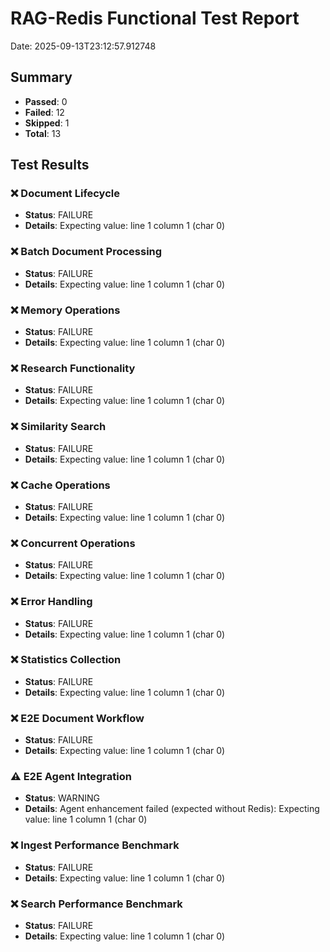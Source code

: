 # RAG-Redis Functional Test Report

Date: 2025-09-13T23:12:57.912748

## Summary

- **Passed**: 0
- **Failed**: 12
- **Skipped**: 1
- **Total**: 13

## Test Results

### ❌ Document Lifecycle
- **Status**: FAILURE
- **Details**: Expecting value: line 1 column 1 (char 0)

### ❌ Batch Document Processing
- **Status**: FAILURE
- **Details**: Expecting value: line 1 column 1 (char 0)

### ❌ Memory Operations
- **Status**: FAILURE
- **Details**: Expecting value: line 1 column 1 (char 0)

### ❌ Research Functionality
- **Status**: FAILURE
- **Details**: Expecting value: line 1 column 1 (char 0)

### ❌ Similarity Search
- **Status**: FAILURE
- **Details**: Expecting value: line 1 column 1 (char 0)

### ❌ Cache Operations
- **Status**: FAILURE
- **Details**: Expecting value: line 1 column 1 (char 0)

### ❌ Concurrent Operations
- **Status**: FAILURE
- **Details**: Expecting value: line 1 column 1 (char 0)

### ❌ Error Handling
- **Status**: FAILURE
- **Details**: Expecting value: line 1 column 1 (char 0)

### ❌ Statistics Collection
- **Status**: FAILURE
- **Details**: Expecting value: line 1 column 1 (char 0)

### ❌ E2E Document Workflow
- **Status**: FAILURE
- **Details**: Expecting value: line 1 column 1 (char 0)

### ⚠️ E2E Agent Integration
- **Status**: WARNING
- **Details**: Agent enhancement failed (expected without Redis): Expecting value: line 1 column 1 (char 0)

### ❌ Ingest Performance Benchmark
- **Status**: FAILURE
- **Details**: Expecting value: line 1 column 1 (char 0)

### ❌ Search Performance Benchmark
- **Status**: FAILURE
- **Details**: Expecting value: line 1 column 1 (char 0)
